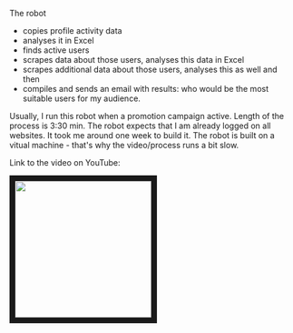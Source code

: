 The robot
- copies profile activity data
- analyses it in Excel
- finds active users
- scrapes data about those users, analyses this data in Excel
- scrapes additional data about those users, analyses this as well and then
- compiles and sends an email with results: who would be the most suitable users for my audience.

Usually, I run this robot when a promotion campaign active.
Length of the process is 3:30 min.
The robot expects that I am already logged on all websites.
It took me around one week to build it. 
The robot is built on a vitual machine - that's why the video/process runs a bit slow.

Link to the video on YouTube:

<a href="https://youtu.be/397alquCe5w" target="_blank"><img src="https://i9.ytimg.com/vi/397alquCe5w/mq1.jpg?sqp=CJCN34IG&rs=AOn4CLCD2v90aIFhzs0apavNU4EG2jneSA" 
 width="240" border="10" /></a>
